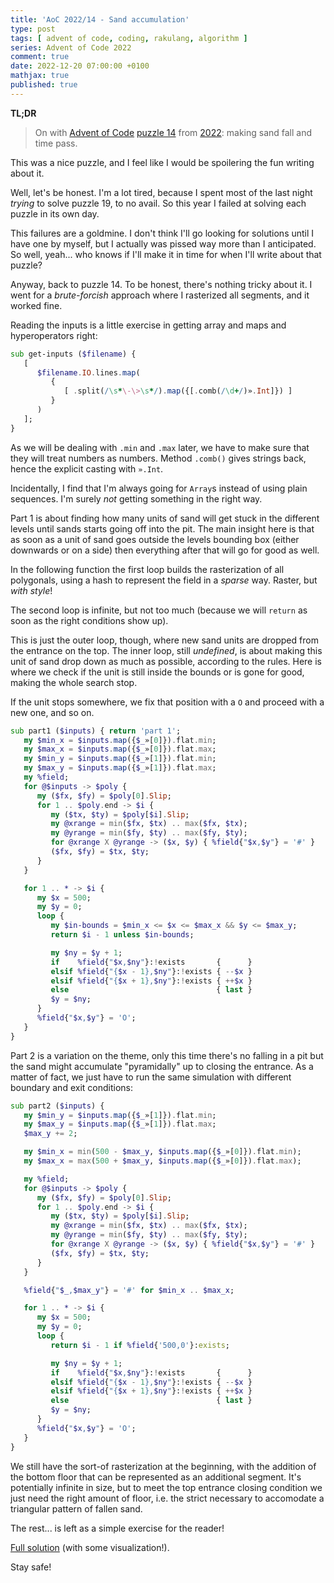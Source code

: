 ```yaml
---
title: 'AoC 2022/14 - Sand accumulation'
type: post
tags: [ advent of code, coding, rakulang, algorithm ]
series: Advent of Code 2022
comment: true
date: 2022-12-20 07:00:00 +0100
mathjax: true
published: true
---
```


**TL;DR**

> On with [Advent of Code][] [puzzle 14][puzzle] from [2022][aoc2022]:
> making sand fall and time pass.

This was a nice puzzle, and I feel like I would be spoilering the fun
writing about it.

Well, let's be honest. I'm a lot tired, because I spent most of the last
night *trying* to solve puzzle 19, to no avail. So this year I failed at
solving each puzzle in its own day.

This failures are a goldmine. I don't think I'll go looking for
solutions until I have one by myself, but I actually was pissed way more
than I anticipated. So well, yeah... who knows if I'll make it in time
for when I'll write about that puzzle?

Anyway, back to puzzle 14. To be honest, there's nothing tricky about
it. I went for a *brute-forcish* approach where I rasterized all
segments, and it worked fine.

Reading the inputs is a little exercise in getting array and maps and
hyperoperators right:

```raku
sub get-inputs ($filename) {
   [
      $filename.IO.lines.map(
         {
            [ .split(/\s*\-\>\s*/).map({[.comb(/\d+/)».Int]}) ]
         }
      )
   ];
}
```

As we will be dealing with `.min` and `.max` later, we have to make sure
that they will treat numbers as numbers. Method `.comb()` gives strings
back, hence the explicit casting with `».Int`.

Incidentally, I find that I'm always going for `Array`s instead of using
plain sequences. I'm surely *not* getting something in the right way.

Part 1 is about finding how many units of sand will get stuck in the
different levels until sands starts going off into the pit. The main
insight here is that as soon as a unit of sand goes outside the levels
bounding box (either downwards or on a side) then everything after that
will go for good as well.

In the following function the first loop builds the rasterization of all
polygonals, using a hash to represent the field in a *sparse* way.
Raster, but *with style*!

The second loop is infinite, but not too much (because we will `return`
as soon as the right conditions show up).

This is just the outer loop, though, where new sand units are dropped
from the entrance on the top. The inner loop, still *undefined*, is
about making this unit of sand drop down as much as possible, according
to the rules. Here is where we check if the unit is still inside the
bounds or is gone for good, making the whole search stop.

If the unit stops somewhere, we fix that position with a `O` and proceed
with a new one, and so on.

```raku
sub part1 ($inputs) { return 'part 1';
   my $min_x = $inputs.map({$_»[0]}).flat.min;
   my $max_x = $inputs.map({$_»[0]}).flat.max;
   my $min_y = $inputs.map({$_»[1]}).flat.min;
   my $max_y = $inputs.map({$_»[1]}).flat.max;
   my %field;
   for @$inputs -> $poly {
      my ($fx, $fy) = $poly[0].Slip;
      for 1 .. $poly.end -> $i {
         my ($tx, $ty) = $poly[$i].Slip;
         my @xrange = min($fx, $tx) .. max($fx, $tx);
         my @yrange = min($fy, $ty) .. max($fy, $ty);
         for @xrange X @yrange -> ($x, $y) { %field{"$x,$y"} = '#' }
         ($fx, $fy) = $tx, $ty;
      }
   }

   for 1 .. * -> $i {
      my $x = 500;
      my $y = 0;
      loop {
         my $in-bounds = $min_x <= $x <= $max_x && $y <= $max_y;
         return $i - 1 unless $in-bounds;

         my $ny = $y + 1;
         if    %field{"$x,$ny"}:!exists       {      }
         elsif %field{"{$x - 1},$ny"}:!exists { --$x }
         elsif %field{"{$x + 1},$ny"}:!exists { ++$x }
         else                                 { last }
         $y = $ny;
      }
      %field{"$x,$y"} = 'O';
   }
}
```

Part 2 is a variation on the theme, only this time there's no falling in
a pit but the sand might accumulate "pyramidally" up to closing the
entrance. As a matter of fact, we just have to run the same simulation
with different boundary and exit conditions:

```raku
sub part2 ($inputs) {
   my $min_y = $inputs.map({$_»[1]}).flat.min;
   my $max_y = $inputs.map({$_»[1]}).flat.max;
   $max_y += 2;

   my $min_x = min(500 - $max_y, $inputs.map({$_»[0]}).flat.min);
   my $max_x = max(500 + $max_y, $inputs.map({$_»[0]}).flat.max);

   my %field;
   for @$inputs -> $poly {
      my ($fx, $fy) = $poly[0].Slip;
      for 1 .. $poly.end -> $i {
         my ($tx, $ty) = $poly[$i].Slip;
         my @xrange = min($fx, $tx) .. max($fx, $tx);
         my @yrange = min($fy, $ty) .. max($fy, $ty);
         for @xrange X @yrange -> ($x, $y) { %field{"$x,$y"} = '#' }
         ($fx, $fy) = $tx, $ty;
      }
   }

   %field{"$_,$max_y"} = '#' for $min_x .. $max_x;

   for 1 .. * -> $i {
      my $x = 500;
      my $y = 0;
      loop {
         return $i - 1 if %field{'500,0'}:exists;

         my $ny = $y + 1;
         if    %field{"$x,$ny"}:!exists       {      }
         elsif %field{"{$x - 1},$ny"}:!exists { --$x }
         elsif %field{"{$x + 1},$ny"}:!exists { ++$x }
         else                                 { last }
         $y = $ny;
      }
      %field{"$x,$y"} = 'O';
   }
}
```

We still have the sort-of rasterization at the beginning, with the
addition of the bottom floor that can be represented as an additional
segment. It's potentially infinite in size, but to meet the top entrance
closing condition we just need the right amount of floor, i.e. the
strict necessary to accomodate a triangular pattern of fallen sand.

The rest... is left as a simple exercise for the reader!

[Full solution][] (with some visualization!).

Stay safe!


[puzzle]: https://adventofcode.com/2022/day/X
[aoc2022]: https://adventofcode.com/2022/
[Advent of Code]: https://adventofcode.com/
[Raku]: https://www.raku.org/
[Perl]: https://www.perl.org/
[Full solution]: https://gitlab.com/polettix/advent-of-code/-/blob/main/2022/14.raku
